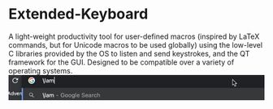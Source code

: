 # Extended-Keyboard
A light-weight productivity tool for user-defined macros (inspired by LaTeX commands, but for Unicode macros to be used globally) using the low-level C libraries provided by the OS to listen and send keystrokes, and the QT framework for the GUI. Designed to be compatible over a variety of operating systems.
![](showcase.gif)
